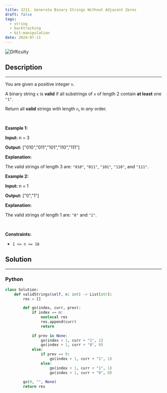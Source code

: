 ```yaml
---
title: 3211. Generate Binary Strings Without Adjacent Zeros
draft: false
tags: 
  - string
  - backtracking
  - bit-manipulation
date: 2024-07-11
---
```


![Difficulty](https://img.shields.io/badge/Difficulty-Medium-blue.svg)

## Description

---
<p>You are given a positive integer <code>n</code>.</p>

<p>A binary string <code>x</code> is <strong>valid</strong> if all <span data-keyword="substring-nonempty">substrings</span> of <code>x</code> of length 2 contain <strong>at least</strong> one <code>&quot;1&quot;</code>.</p>

<p>Return all <strong>valid</strong> strings with length <code>n</code><strong>, </strong>in <em>any</em> order.</p>

<p>&nbsp;</p>
<p><strong class="example">Example 1:</strong></p>

<div class="example-block">
<p><strong>Input:</strong> <span class="example-io">n = 3</span></p>

<p><strong>Output:</strong> <span class="example-io">[&quot;010&quot;,&quot;011&quot;,&quot;101&quot;,&quot;110&quot;,&quot;111&quot;]</span></p>

<p><strong>Explanation:</strong></p>

<p>The valid strings of length 3 are: <code>&quot;010&quot;</code>, <code>&quot;011&quot;</code>, <code>&quot;101&quot;</code>, <code>&quot;110&quot;</code>, and <code>&quot;111&quot;</code>.</p>
</div>

<p><strong class="example">Example 2:</strong></p>

<div class="example-block">
<p><strong>Input:</strong> <span class="example-io">n = 1</span></p>

<p><strong>Output:</strong> <span class="example-io">[&quot;0&quot;,&quot;1&quot;]</span></p>

<p><strong>Explanation:</strong></p>

<p>The valid strings of length 1 are: <code>&quot;0&quot;</code> and <code>&quot;1&quot;</code>.</p>
</div>

<p>&nbsp;</p>
<p><strong>Constraints:</strong></p>

<ul>
	<li><code>1 &lt;= n &lt;= 18</code></li>
</ul>


## Solution

---
### Python
``` py title='generate-binary-strings-without-adjacent-zeros'
class Solution:
    def validStrings(self, n: int) -> List[str]:
        res = []

        def go(index, curr, prev):
            if index == n:
                nonlocal res
                res.append(curr)
                return
            
            if prev is None:
                go(index + 1, curr + "1", 1)
                go(index + 1, curr + "0", 0)
            else:
                if prev == 0:
                    go(index + 1, curr + "1", 1)
                else:
                    go(index + 1, curr + "1", 1)
                    go(index + 1, curr + "0", 0)
        
        go(0, "", None)
        return res
        
        

```

